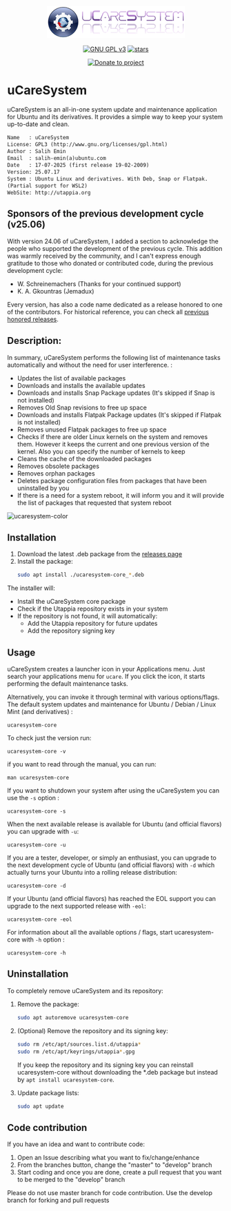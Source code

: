 <p align="center"><img src="https://raw.githubusercontent.com/Utappia/uCareSystem/master/repo-assets/ucaresystem-image-banner.png"></p>

<p align="center">
    <a href="https://www.gnu.org/licenses/gpl-3.0.en.html" target="_blank"><img src="https://img.shields.io/badge/license-GPLv3-blue.svg" alt="GNU GPL v3"></a>
    <a href="https://github.com/Utappia/uCareSystem/stargazers" target="_blank"><img src="https://img.shields.io/github/stars/utappia/ucaresystem.svg" alt="stars"></a>
<p align="center">
    <a href="https://donate.utappia.org/" target="_blank"><img src="https://img.shields.io/badge/Donate_to_project-blue.svg" alt="Donate to project"></a>
 
# uCareSystem

uCareSystem is an all-in-one system update and maintenance application for Ubuntu and its derivatives. It provides a simple way to keep your system up-to-date and clean.

	Name   : uCareSystem
	License: GPL3 (http://www.gnu.org/licenses/gpl.html)
	Author : Salih Emin
	Email  : salih-emin(a)ubuntu.com
	Date   : 17-07-2025 (first release 19-02-2009)
	Version: 25.07.17
	System : Ubuntu Linux and derivatives. With Deb, Snap or Flatpak. (Partial support for WSL2) 
	WebSite: http://utappia.org

## Sponsors of the previous development cycle (v25.06)

With version 24.06 of uCareSystem, I added a section to acknowledge the people who supported the development of the previous cycle. This addition was warmly received by the community, and I can't express enough gratitude to those who donated or contributed code, during the previous development cycle:

- W. Schreinemachers (Thanks for your continued support)
- K. A. Gkountras (Jemadux)

Every version, has also a code name dedicated as a release honored to one of the contributors. For historical reference, you can check all [previous honored releases](https://github.com/Utappia/uCareSystem/blob/master/HONORED_RELEASES.md).

## Description:

In summary, uCareSystem performs the following list of maintenance tasks automatically and without the need for user interference. :

- Updates the list of available packages
- Downloads and installs the available updates
- Downloads and installs Snap Package updates (It's skipped if Snap is not installed)
- Removes Old Snap revisions to free up space
- Downloads and installs Flatpak Package updates (It's skipped if Flatpak is not installed)
- Removes unused Flatpak packages to free up space
- Checks if there are older Linux kernels on the system and removes them. However it keeps the current and one previous version of the kernel. Also you can specify the number of kernels to keep
- Cleans the cache of the downloaded packages
- Removes obsolete packages
- Removes orphan packages
- Deletes package configuration files from packages that have been uninstalled by you
- If there is a need for a system reboot, it will inform you and it will provide the list of packages that requested that system reboot

![ucaresystem-color](https://github.com/user-attachments/assets/6f5171c2-5a64-465b-b794-920e225ce7f7)

## Installation

1. Download the latest .deb package from the [releases page](https://github.com/utappia/ucaresystem/releases)
2. Install the package:
   ```bash
   sudo apt install ./ucaresystem-core_*.deb
   ```
The installer will:
- Install the uCareSystem core package
- Check if the Utappia repository exists in your system
- If the repository is not found, it will automatically:
  - Add the Utappia repository for future updates
  - Add the repository signing key


## Usage

uCareSystem creates a launcher icon in your Applications menu. Just search your applications menu for `ucare`. If you click the icon, it starts performing the default maintenance tasks. 

Alternatively, you can invoke it through terminal with various options/flags. The default system updates and maintenance for Ubuntu / Debian / Linux Mint (and derivatives) :
```
ucaresystem-core
```
To check just the version run:
```
ucaresystem-core -v
```
if you want to read through the manual, you can run:
```
man ucaresystem-core
```
If you want to shutdown your system after using the uCareSystem you can use the `-s` option :
```
ucaresystem-core -s
```
When the next available release is available for Ubuntu (and official flavors) you can upgrade with `-u`:
```	
ucaresystem-core -u
```
If you are a tester, developer, or simply an enthusiast, you can upgrade to the next development cycle of Ubuntu (and official flavors) with `-d` which actually turns your Ubuntu into a rolling release distribution:
```
ucaresystem-core -d
```
If your Ubuntu (and official flavors) has reached the EOL support you can upgrade to the next supported release with `-eol`:
```
ucaresystem-core -eol
```
For information about all the available options / flags, start ucaresystem-core with `-h` option :
```
ucaresystem-core -h
```
## Uninstallation

To completely remove uCareSystem and its repository:

1. Remove the package:
   ```bash
   sudo apt autoremove ucaresystem-core
   ```

2. (Optional) Remove the repository and its signing key:
   ```bash
   sudo rm /etc/apt/sources.list.d/utappia*
   sudo rm /etc/apt/keyrings/utappia*.gpg
   ```
   If you keep the repository and its signing key you can reinstall ucaresystem-core without downloading the *.deb package but instead by `apt install ucaresystem-core`.

3. Update package lists:
   ```bash
   sudo apt update
   ```

## Code contribution

If you have an idea and want to contribute code:

1. Open an Issue describing what you want to fix/change/enhance
2. From the branches button, change the "master" to "develop" branch
3. Start coding and once you are done, create a pull request that you want to be merged to the "develop" branch

Please do not use master branch for code contribution. Use the develop branch for forking and pull requests
